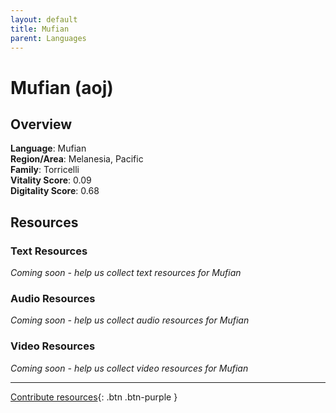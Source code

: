 ```yaml
---
layout: default
title: Mufian
parent: Languages
---
```


# Mufian (aoj)

## Overview

**Language**: Mufian  
**Region/Area**: Melanesia, Pacific  
**Family**: Torricelli  
**Vitality Score**: 0.09  
**Digitality Score**: 0.68  

## Resources

### Text Resources
*Coming soon - help us collect text resources for Mufian*

### Audio Resources
*Coming soon - help us collect audio resources for Mufian*

### Video Resources
*Coming soon - help us collect video resources for Mufian*

---

[Contribute resources](https://fairtrain.github.io/){: .btn .btn-purple }

